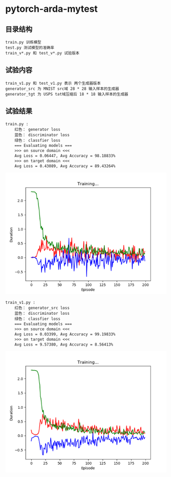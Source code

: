 # pytorch-arda-mytest


## 目录结构
	train.py 训练模型
	test.py 测试模型的准确率
	train_v*.py 和 test_v*.py 试验版本
## 试验内容
	train_v1.py 和 test_v1.py 表示 两个生成器版本
	generator_src 为 MNIST src域 28 * 28 输入样本的生成器
	generator_tgt 为 USPS tat域压缩后 18 * 18 输入样本的生成器
## 试验结果
	train.py :
		红色： generator loss
		蓝色： discriminator loss
		绿色： classfier loss
		=== Evaluating models ===
		>>> on source domain <<<
		Avg Loss = 0.06447, Avg Accuracy = 98.18833%
		>>> on target domain <<<
		Avg Loss = 0.43089, Avg Accuracy = 89.43264%

![train.py](https://raw.githubusercontent.com/GPNU-Frank/pytorch-arda-mytest/master/snapshots/Figure_2.png)

	train_v1.py :
		红色： generator_src loss
		蓝色： discriminator loss
		绿色： classfier loss
		=== Evaluating models ===
		>>> on source domain <<<
		Avg Loss = 0.03399, Avg Accuracy = 99.19833%
		>>> on target domain <<<
		Avg Loss = 9.57380, Avg Accuracy = 8.56413%
![train_v1.py](https://raw.githubusercontent.com/GPNU-Frank/pytorch-arda-mytest/master/snapshots/Figure_2_V1.png)


